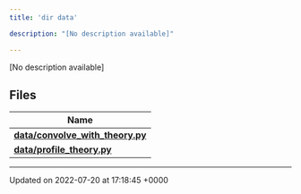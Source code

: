 ```yaml
---
title: 'dir data'

description: "[No description available]"

---
```







[No description available]

## Files

| Name           |
| -------------- |
| **[data/convolve_with_theory.py](/documentation/code/files/convolve__with__theory_8py/#file-convolve-with-theory.py)**  |
| **[data/profile_theory.py](/documentation/code/files/profile__theory_8py/#file-profile-theory.py)**  |






-------------------------------

Updated on 2022-07-20 at 17:18:45 +0000
